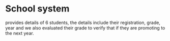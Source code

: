 # School system

provides details of 6 students, the details include their registration, grade, year and we also evaluated their grade to verify that if they are promoting to the next year.
